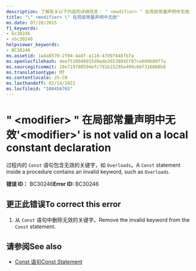 ```yaml
---
description: 了解有关以下内容的详细信息： " <modifier> " 在局部常量声明中无效
title: "\" <modifier> \" 在局部常量声明中无效"
ms.date: 07/20/2015
f1_keywords:
- bc30246
- vbc30246
helpviewer_keywords:
- BC30246
ms.assetid: 1a4a8570-2f04-4a8f-a110-47d97448fb7a
ms.openlocfilehash: deef510940915d9ade26538045f87ce090b80f7a
ms.sourcegitcommit: 10e719780594efc781b15295e499c66f316068b8
ms.translationtype: MT
ms.contentlocale: zh-CN
ms.lasthandoff: 02/14/2021
ms.locfileid: "100456765"
---
```

# <a name="modifier-is-not-valid-on-a-local-constant-declaration"></a><span data-ttu-id="dfdef-103">" \<modifier> " 在局部常量声明中无效</span><span class="sxs-lookup"><span data-stu-id="dfdef-103">'\<modifier>' is not valid on a local constant declaration</span></span>

<span data-ttu-id="dfdef-104">过程内的 `Const` 语句包含无效的关键字，如 `Overloads`。</span><span class="sxs-lookup"><span data-stu-id="dfdef-104">A `Const` statement inside a procedure contains an invalid keyword, such as `Overloads`.</span></span>  
  
 <span data-ttu-id="dfdef-105">**错误 ID：** BC30246</span><span class="sxs-lookup"><span data-stu-id="dfdef-105">**Error ID:** BC30246</span></span>  
  
## <a name="to-correct-this-error"></a><span data-ttu-id="dfdef-106">更正此错误</span><span class="sxs-lookup"><span data-stu-id="dfdef-106">To correct this error</span></span>  
  
1. <span data-ttu-id="dfdef-107">从 `Const` 语句中删除无效的关键字。</span><span class="sxs-lookup"><span data-stu-id="dfdef-107">Remove the invalid keyword from the `Const` statement.</span></span>  
  
## <a name="see-also"></a><span data-ttu-id="dfdef-108">请参阅</span><span class="sxs-lookup"><span data-stu-id="dfdef-108">See also</span></span>

- [<span data-ttu-id="dfdef-109">Const 语句</span><span class="sxs-lookup"><span data-stu-id="dfdef-109">Const Statement</span></span>](../language-reference/statements/const-statement.md)
